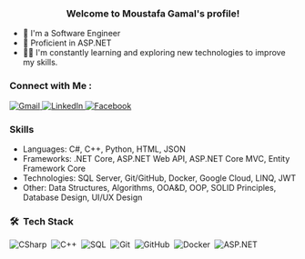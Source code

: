 <h3 align="center">
  Welcome to Moustafa Gamal's profile!
</h3>

- 🏢 I'm a Software Engineer
- 🚀 Proficient in ASP.NET
- 👨‍💻 I'm constantly learning and exploring new technologies to improve my skills.

### Connect with Me :

<a href="mailto:moustafa.gamal672@gmail.com">
  <img src="https://img.shields.io/badge/gmail-%23EA4335.svg?style=plastic&logo=gmail&logoColor=white" alt="Gmail"/>
</a>

<a href="https://www.linkedin.com/in/imoustafagamal/" target="_blank" rel="noopener noreferrer">
  <img src="https://img.shields.io/badge/linkedin-%230A66C2.svg?style=plastic&logo=linkedin&logoColor=white" alt="LinkedIn"/>
</a>

<a href="https://www.facebook.com/mouustafagamal" target="_blank" rel="noopener noreferrer">
  <img src="https://img.shields.io/badge/facebook-%231877F2.svg?style=plastic&logo=facebook&logoColor=white" alt="Facebook"/>
</a>


### Skills
- Languages: C#, C++, Python, HTML, JSON
- Frameworks: .NET Core, ASP.NET Web API, ASP.NET Core MVC, Entity Framework Core
- Technologies: SQL Server, Git/GitHub, Docker, Google Cloud, LINQ, JWT
- Other: Data Structures, Algorithms, OOA&D, OOP, SOLID Principles, Database Design, UI/UX Design


### 🛠 &nbsp;Tech Stack
![CSharp](https://img.shields.io/badge/-CSharp-05122A?style=flat&logo=CSharp)&nbsp;
![C++](https://img.shields.io/badge/-C++-05122A?style=flat&logo=Cplusplus&logoColor=FFFFFF)&nbsp;
![SQL](https://img.shields.io/badge/-SQL-05122A?style=flat&logo=SQL&logoColor=FFFFFF)&nbsp;
![Git](https://img.shields.io/badge/-Git-05122A?style=flat&logo=git&logoColor=FFFFFF)&nbsp;
![GitHub](https://img.shields.io/badge/-GitHub-05122A?style=flat&logo=github)&nbsp;
![Docker](https://img.shields.io/badge/-Docker-05122A?style=flat&logo=docker)&nbsp;
![ASP.NET](https://img.shields.io/badge/-.NET-05122A?style=flat&logo=.NET&logoColor=FFFFFF)&nbsp;


</a>
